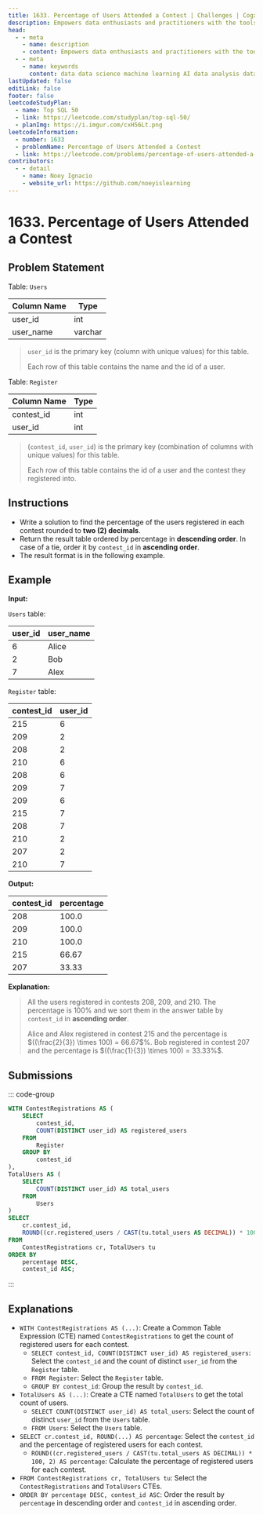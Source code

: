 ```yaml
---
title: 1633. Percentage of Users Attended a Contest | Challenges | Cogxen
description: Empowers data enthusiasts and practitioners with the tools and knowledge to unlock the potential of data.
head:
  - - meta
    - name: description
    - content: Empowers data enthusiasts and practitioners with the tools and knowledge to unlock the potential of data.
  - - meta
    - name: keywords
      content: data data science machine learning AI data analysis data-driven data enthusiasts data practitioners
lastUpdated: false
editLink: false
footer: false
leetcodeStudyPlan:
  - name: Top SQL 50
  - link: https://leetcode.com/studyplan/top-sql-50/
  - planImg: https://i.imgur.com/cxH56Lt.png
leetcodeInformation:
  - number: 1633
  - problemName: Percentage of Users Attended a Contest
  - link: https://leetcode.com/problems/percentage-of-users-attended-a-contest/
contributors:
  - - detail
    - name: Noey Ignacio
    - website_url: https://github.com/noeyislearning
---
```


# 1633. Percentage of Users Attended a Contest

## Problem Statement

Table: `Users`

<ScrollableTableContainer>

| Column Name | Type    |
| ----------- | ------- |
| user_id     | int     |
| user_name   | varchar |

</ScrollableTableContainer>

> `user_id` is the primary key (column with unique values) for this table.
>
> Each row of this table contains the name and the id of a user.

Table: `Register`

<ScrollableTableContainer>

| Column Name | Type |
| ----------- | ---- |
| contest_id  | int  |
| user_id     | int  |

</ScrollableTableContainer>

> (`contest_id`, `user_id`) is the primary key (combination of columns with unique values) for this table.
>
> Each row of this table contains the id of a user and the contest they registered into.

## Instructions

- Write a solution to find the percentage of the users registered in each contest rounded to **two (2) decimals**.
- Return the result table ordered by percentage in **descending order**. In case of a tie, order it by `contest_id` in **ascending order**.
- The result format is in the following example.

## Example

**Input:**

`Users` table:

<ScrollableTableContainer>

| user_id | user_name |
| ------- | --------- |
| 6       | Alice     |
| 2       | Bob       |
| 7       | Alex      |

</ScrollableTableContainer>

`Register` table:

<ScrollableTableContainer>

| contest_id | user_id |
| ---------- | ------- |
| 215        | 6       |
| 209        | 2       |
| 208        | 2       |
| 210        | 6       |
| 208        | 6       |
| 209        | 7       |
| 209        | 6       |
| 215        | 7       |
| 208        | 7       |
| 210        | 2       |
| 207        | 2       |
| 210        | 7       |

</ScrollableTableContainer>

**Output:**

<ScrollableTableContainer>

| contest_id | percentage |
| ---------- | ---------- |
| 208        | 100.0      |
| 209        | 100.0      |
| 210        | 100.0      |
| 215        | 66.67      |
| 207        | 33.33      |

</ScrollableTableContainer>

**Explanation:**

> All the users registered in contests 208, 209, and 210. The percentage is 100% and we sort them in the answer table by `contest_id` in **ascending order**.
>
> Alice and Alex registered in contest 215 and the percentage is $((\frac{2}{3}) \times 100) = 66.67$%.
> Bob registered in contest 207 and the percentage is $((\frac{1}{3}) \times 100) = 33.33%$.

## Submissions

::: code-group

```sql [PostgreSQL] :line-numbers
WITH ContestRegistrations AS (
    SELECT
        contest_id,
        COUNT(DISTINCT user_id) AS registered_users
    FROM
        Register
    GROUP BY
        contest_id
),
TotalUsers AS (
    SELECT
        COUNT(DISTINCT user_id) AS total_users
    FROM
        Users
)
SELECT
    cr.contest_id,
    ROUND((cr.registered_users / CAST(tu.total_users AS DECIMAL)) * 100, 2) AS percentage
FROM
    ContestRegistrations cr, TotalUsers tu
ORDER BY
    percentage DESC,
    contest_id ASC;
```

:::

## Explanations

<CustomAccordion title="PostgreSQL" submitted_by="@noeyislearning" submit_website_url="https://github.com/noeyislearning" :collapsed=false>

- `WITH ContestRegistrations AS (...)`: Create a Common Table Expression (CTE) named `ContestRegistrations` to get the count of registered users for each contest.
  - `SELECT contest_id, COUNT(DISTINCT user_id) AS registered_users`: Select the `contest_id` and the count of distinct `user_id` from the `Register` table.
  - `FROM Register`: Select the `Register` table.
  - `GROUP BY contest_id`: Group the result by `contest_id`.
- `TotalUsers AS (...)`: Create a CTE named `TotalUsers` to get the total count of users.
  - `SELECT COUNT(DISTINCT user_id) AS total_users`: Select the count of distinct `user_id` from the `Users` table.
  - `FROM Users`: Select the `Users` table.
- `SELECT cr.contest_id, ROUND(...) AS percentage`: Select the `contest_id` and the percentage of registered users for each contest.
  - `ROUND((cr.registered_users / CAST(tu.total_users AS DECIMAL)) * 100, 2) AS percentage`: Calculate the percentage of registered users for each contest.
- `FROM ContestRegistrations cr, TotalUsers tu`: Select the `ContestRegistrations` and `TotalUsers` CTEs.
- `ORDER BY percentage DESC, contest_id ASC`: Order the result by `percentage` in descending order and `contest_id` in ascending order.

</CustomAccordion>
